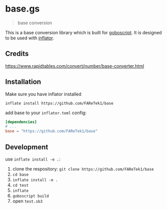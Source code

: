 # base.gs

> base conversion

This is a base conversion library which is built for [goboscript](https://github.com/aspizu/goboscript).
It is designed to be used with [inflator](https://github.com/faretek1/inflator).

## Credits

https://www.rapidtables.com/convert/number/base-converter.html

## Installation

Make sure you have inflator installed

`inflate install https://github.com/FAReTek1/base`

add base to your `inflator.toml` config:
```toml
[dependencies]
# ...
base = "https://github.com/FAReTek1/base"
```

## Development

use `inflate install -e .`:

1. clone the respository: `git clone https://github.com/FAReTek1/base`
2. `cd base`
3. `inflate install -e .`
4. `cd test`
5. `inflate`
6. `goboscript build`
7. open `test.sb3`
